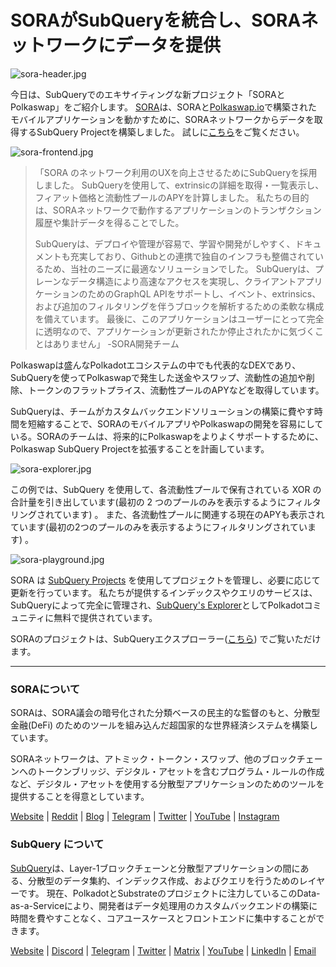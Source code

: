 # SORAがSubQueryを統合し、SORAネットワークにデータを提供

![sora-header.jpg](https://miro.medium.com/max/1400/1*fPPW0DsynIt9QpvK4ZrsUA.jpeg)

今日は、SubQueryでのエキサイティングな新プロジェクト「SORAとPolkaswap」をご紹介します。 [SORA](https://sora.org/)は、SORAと[Polkaswap.io](http://polkaswap.io/)で構築されたモバイルアプリケーションを動かすために、SORAネットワークからデータを取得するSubQuery Projectを構築しました。 試しに[こちら](https://explorer.subquery.network/subquery/sora-xor/sora)をご覧ください。

![sora-frontend.jpg](https://miro.medium.com/max/1400/1*pq0U6wsutlf8rjXqq7i2BQ.jpeg)

> 「SORA のネットワーク利用のUXを向上させるためにSubQueryを採用しました。 SubQueryを使用して、extrinsicの詳細を取得・一覧表示し、フィアット価格と流動性プールのAPYを計算しました。 私たちの目的は、SORAネットワークで動作するアプリケーションのトランザクション履歴や集計データを得ることでした。
> 
> SubQueryは、デプロイや管理が容易で、学習や開発がしやすく、ドキュメントも充実しており、Githubとの連携で独自のインフラも整備されているため、当社のニーズに最適なソリューションでした。 SubQueryは、プレーンなデータ構造により高速なアクセスを実現し、クライアントアプリケーションのためのGraphQL APIをサポートし、イベント、extrinsics、および追加のフィルタリングを伴うブロックを解析するための柔軟な構成を備えています。 最後に、このアプリケーションはユーザーにとって完全に透明なので、アプリケーションが更新されたか停止されたかに気づくことはありません」 -SORA開発チーム

Polkaswapは盛んなPolkadotエコシステムの中でも代表的なDEXであり、SubQueryを使ってPolkaswapで発生した送金やスワップ、流動性の追加や削除、トークンのフラットプライス、流動性プールのAPYなどを取得しています。

SubQueryは、チームがカスタムバックエンドソリューションの構築に費やす時間を短縮することで、SORAのモバイルアプリやPolkaswapの開発を容易にしている。SORAのチームは、将来的にPolkaswapをよりよくサポートするために、Polkaswap SubQuery Projectを拡張することを計画しています。

![sora-explorer.jpg](https://miro.medium.com/max/1400/1*vjdjmmffvJ7zfOQyxo0ZAA.jpeg)

この例では、SubQuery を使用して、各流動性プールで保有されている XOR の合計量を引き出しています(最初の 2 つのプールのみを表示するようにフィルタリングされています) 。 また、各流動性プールに関連する現在のAPYも表示されています(最初の2つのプールのみを表示するようにフィルタリングされています) 。

![sora-playground.jpg](https://miro.medium.com/max/1400/1*oTh-ajGfG1oEhYdvqo12tQ.jpeg)

SORA は [SubQuery Projects](https://project.subquery.network/) を使用してプロジェクトを管理し、必要に応じて更新を行っています。 私たちが提供するインデックスやクエリのサービスは、SubQueryによって完全に管理され、[SubQuery's Explorer](https://explorer.subquery.network/)としてPolkadotコミュニティに無料で提供されています。

SORAのプロジェクトは、SubQueryエクスプローラー([こちら](https://explorer.subquery.network/subquery/sora-xor/sora)) でご覧いただけます。

---

### SORAについて

SORAは、SORA議会の暗号化された分類ベースの民主的な監督のもと、分散型金融(DeFi) のためのツールを組み込んだ超国家的な世界経済システムを構築しています。

SORAネットワークは、アトミック・トークン・スワップ、他のブロックチェーンへのトークンブリッジ、デジタル・アセットを含むプログラム・ルールの作成など、デジタル・アセットを使用する分散型アプリケーションのためのツールを提供することを得意としています。

[Website](https://sora.org/) | [Reddit](https://www.reddit.com/r/SORA/) | [Blog](https://sora.org/blog) | [Telegram](https://t.me/sora_xor) | [Twitter](https://twitter.com/sora_xor) | [YouTube](https://youtube.com/sora_xor) | [Instagram](https://instagram.com/sora_xor)

### SubQuery について

[SubQuery](https://subquery.network/)は、Layer-1ブロックチェーンと分散型アプリケーションの間にある、分散型のデータ集約、インデックス作成、およびクエリを行うためのレイヤーです。 現在、PolkadotとSubstrateのプロジェクトに注力しているこのData-as-a-Serviceにより、開発者はデータ処理用のカスタムバックエンドの構築に時間を費やすことなく、コアユースケースとフロントエンドに集中することができます。

[Website](https://subquery.network/) | [Discord](https://discord.com/invite/78zg8aBSMG) | [Telegram](https://t.me/subquerynetwork) | [Twitter](https://twitter.com/subquerynetwork) | [Matrix](https://matrix.to/#/#subquery:matrix.org) | [YouTube](https://www.youtube.com/channel/UCi1a6NUUjegcLHDFLr7CqLw) | [LinkedIn](https://www.linkedin.com/company/subquery) | [Email](mailto:hello@subquery.network)